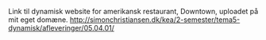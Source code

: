 Link til dynamisk website for amerikansk restaurant, Downtown, uploadet på mit eget domæne.
http://simonchristiansen.dk/kea/2-semester/tema5-dynamisk/afleveringer/05.04.01/